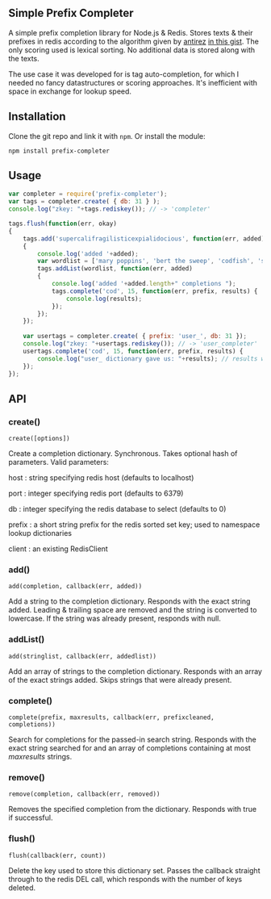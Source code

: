 ## Simple Prefix Completer

A simple prefix completion library for Node.js & Redis. Stores texts & their prefixes in redis according to the algorithm given by [antirez](https://github.com/antirez) [in this gist](https://gist.github.com/574044). The only scoring used is lexical sorting. No additional data is stored along with the texts. 

The use case it was developed for is tag auto-completion, for which I needed no fancy datastructures or scoring approaches. It's inefficient with space in exchange for lookup speed.

## Installation

Clone the git repo and link it with `npm`. Or install the module:

`npm install prefix-completer`

## Usage

```javascript
var completer = require('prefix-completer');
var tags = completer.create( { db: 31 } );
console.log("zkey: "+tags.rediskey()); // -> 'completer'

tags.flush(function(err, okay) 
{
	tags.add('supercalifragilisticexpialidocious', function(err, added)
	{
		console.log('added '+added);
		var wordlist = ['mary poppins', 'bert the sweep', 'codfish', 'sugar'];
		tags.addList(wordlist, function(err, added)
		{
			console.log('added '+added.length+" completions ");
			tags.complete('cod', 15, function(err, prefix, results) {
				console.log(results);
			});
		});
	});
	
	var usertags = completer.create( { prefix: 'user_', db: 31 });
	console.log("zkey: "+usertags.rediskey()); // -> 'user_completer'
	usertags.complete('cod', 15, function(err, prefix, results) {
		console.log("user_ dictionary gave us: "+results); // results will be empty!
	});
});	
```

## API

### create()

`create([options])`

Create a completion dictionary. Synchronous. Takes optional hash of parameters. Valid parameters:

host
: string specifying redis host (defaults to localhost)

port
: integer specifying redis port (defaults to 6379)

db
: integer specifying the redis database to select (defaults to 0)

prefix
: a short string prefix for the redis sorted set key; used to namespace lookup dictionaries

client
: an existing RedisClient


### add()

`add(completion, callback(err, added))`

Add a string to the completion dictionary. Responds with the exact string added. Leading & trailing space are removed and the string is converted to lowercase. If the string was already present, responds with null.

### addList()

`add(stringlist, callback(err, addedlist))`

Add an array of strings to the completion dictionary. Responds with an array of the exact strings added. Skips strings that were already present.

### complete()

`complete(prefix, maxresults, callback(err, prefixcleaned, completions))`

Search for completions for the passed-in search string. Responds with the exact string searched for and an array of completions containing at most *maxresults* strings.

### remove()

`remove(completion, callback(err, removed))`

Removes the specified completion from the dictionary. Responds with true if successful.

### flush()

`flush(callback(err, count))`

Delete the key used to store this dictionary set. Passes the callback straight through to the redis DEL call, which responds with the number of keys deleted.

